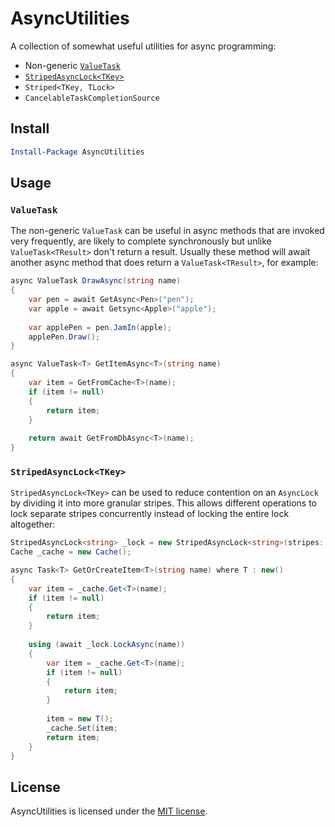 # AsyncUtilities

A collection of somewhat useful utilities for async programming:

- Non-generic [`ValueTask`](#valuetask)
- [`StripedAsyncLock<TKey>`](#stripedasynclock)
- `Striped<TKey, TLock>`
- `CancelableTaskCompletionSource`

## Install

```powershell
Install-Package AsyncUtilities
```

## Usage

### <a id="valueTask">`ValueTask`</a>
The non-generic `ValueTask` can be useful in async methods that are invoked very frequently, are likely to complete synchronously but unlike `ValueTask<TResult>` don't return a result. Usually these method will await another async method that does return a `ValueTask<TResult>`, for example:

```C#
async ValueTask DrawAsync(string name)
{
    var pen = await GetAsync<Pen>("pen");
    var apple = await Getsync<Apple>("apple");
    
    var applePen = pen.JamIn(apple);
    applePen.Draw();
}

async ValueTask<T> GetItemAsync<T>(string name)
{
    var item = GetFromCache<T>(name);
    if (item != null)
    {
        return item;
    }
    
    return await GetFromDbAsync<T>(name);
}
```

### <a id="stripedasynclock">`StripedAsyncLock<TKey>`</a>
`StripedAsyncLock<TKey>` can be used to reduce contention on an `AsyncLock` by dividing it into more granular stripes. This allows different operations to lock separate stripes concurrently instead of locking the entire lock altogether:

```C#
StripedAsyncLock<string> _lock = new StripedAsyncLock<string>(stripes: 100);
Cache _cache = new Cache();

async Task<T> GetOrCreateItem<T>(string name) where T : new()
{
    var item = _cache.Get<T>(name);
    if (item != null)
    {
        return item;
    }
    
    using (await _lock.LockAsync(name))
    {
        var item = _cache.Get<T>(name);
        if (item != null)
        {
            return item;
        }
        
        item = new T();
        _cache.Set(item;
        return item;
    }
}
```

## License

AsyncUtilities is licensed under the [MIT license](LICENSE).
